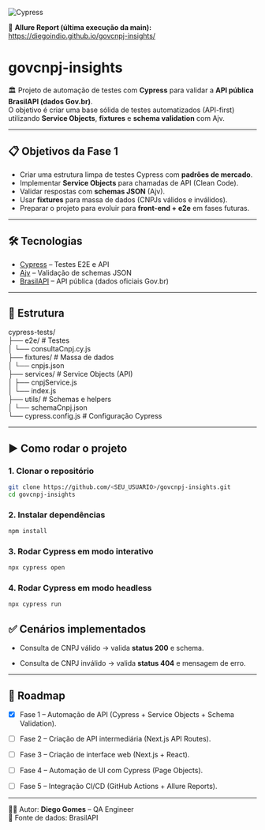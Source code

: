 ![Cypress](https://github.com/diegoindio/govcnpj-insights/actions/workflows/cypress.yml/badge.svg)

🔎 **Allure Report (última execução da main):**  
https://diegoindio.github.io/govcnpj-insights/


# govcnpj-insights

 🏛️  Projeto de automação de testes com **Cypress** para validar a **API pública BrasilAPI (dados Gov.br)**.  
O objetivo é criar uma base sólida de testes automatizados (API-first) utilizando **Service Objects**, **fixtures** e **schema validation** com Ajv.  

---

## :clipboard: Objetivos da Fase 1

- Criar uma estrutura limpa de testes Cypress com **padrões de mercado**.  
- Implementar **Service Objects** para chamadas de API (Clean Code).  
- Validar respostas com **schemas JSON** (Ajv).  
- Usar **fixtures** para massa de dados (CNPJs válidos e inválidos).  
- Preparar o projeto para evoluir para **front-end + e2e** em fases futuras.  

---

## 🛠️ Tecnologias

- [Cypress](https://www.cypress.io/) – Testes E2E e API  
- [Ajv](https://ajv.js.org/) – Validação de schemas JSON  
- [BrasilAPI](https://brasilapi.com.br/) – API pública (dados oficiais Gov.br)  

---

## 📂 Estrutura

cypress-tests/  
├── e2e/ # Testes  
│ └── consultaCnpj.cy.js  
├── fixtures/ # Massa de dados  
│ └── cnpjs.json  
├── services/ # Service Objects (API)  
│ ├── cnpjService.js  
│ └── index.js  
├── utils/ # Schemas e helpers  
│ └── schemaCnpj.json  
└── cypress.config.js # Configuração Cypress

---

## ▶️ Como rodar o projeto

### 1. Clonar o repositório

```bash
git clone https://github.com/<SEU_USUARIO>/govcnpj-insights.git
cd govcnpj-insights
```

### 2. Instalar dependências

```bash
npm install
```

### 3. Rodar Cypress em modo interativo

```bash
npx cypress open
```

### 4. Rodar Cypress em modo headless

```bash
npx cypress run
```

## ✅ Cenários implementados

- Consulta de CNPJ válido → valida **status 200** e schema.

- Consulta de CNPJ inválido → valida **status 404** e mensagem de erro.

---

## 🚦 Roadmap

- [x] Fase 1 – Automação de API (Cypress + Service Objects + Schema Validation).

- [ ] Fase 2 – Criação de API intermediária (Next.js API Routes).

- [ ] Fase 3 – Criação de interface web (Next.js + React).

- [ ] Fase 4 – Automação de UI com Cypress (Page Objects).

- [ ] Fase 5 – Integração CI/CD (GitHub Actions + Allure Reports).

---

👨‍💻 Autor: **Diego Gomes** – QA Engineer  
🔗 Fonte de dados: BrasilAPI
